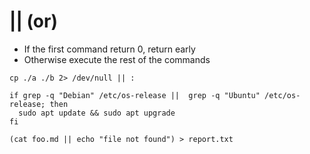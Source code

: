 # || (or)

- If the first command return 0, return early
- Otherwise execute the rest of the commands

```shell
cp ./a ./b 2> /dev/null || :
```

```shell
if grep -q "Debian" /etc/os-release ||  grep -q "Ubuntu" /etc/os-release; then
  sudo apt update && sudo apt upgrade
fi
```

```shell
(cat foo.md || echo "file not found") > report.txt
```
